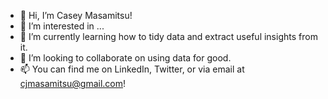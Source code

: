 - 👋 Hi, I’m Casey Masamitsu!
- 👀 I’m interested in ...
- 🌱 I’m currently learning how to tidy data and extract useful insights from it. 
- 💞️ I’m looking to collaborate on using data for good.
- 📫 You can find me on LinkedIn, Twitter, or via email at cjmasamitsu@gmail.com! 

<!---
cjmasamitsu/cjmasamitsu is a ✨ special ✨ repository because its `README.md` (this file) appears on your GitHub profile.
You can click the Preview link to take a look at your changes.
--->
